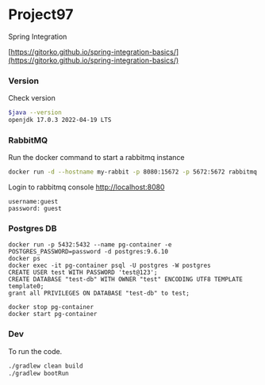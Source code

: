 # Project97

Spring Integration

[https://gitorko.github.io/spring-integration-basics/](https://gitorko.github.io/spring-integration-basics/)

### Version

Check version

```bash
$java --version
openjdk 17.0.3 2022-04-19 LTS
```

### RabbitMQ

Run the docker command to start a rabbitmq instance

```bash
docker run -d --hostname my-rabbit -p 8080:15672 -p 5672:5672 rabbitmq:3-management
```

Login to rabbitmq console [http://localhost:8080](http://localhost:8080)

```
username:guest
password: guest
```

### Postgres DB

```
docker run -p 5432:5432 --name pg-container -e POSTGRES_PASSWORD=password -d postgres:9.6.10
docker ps
docker exec -it pg-container psql -U postgres -W postgres
CREATE USER test WITH PASSWORD 'test@123';
CREATE DATABASE "test-db" WITH OWNER "test" ENCODING UTF8 TEMPLATE template0;
grant all PRIVILEGES ON DATABASE "test-db" to test;

docker stop pg-container
docker start pg-container
```

### Dev

To run the code.

```bash
./gradlew clean build
./gradlew bootRun
```
